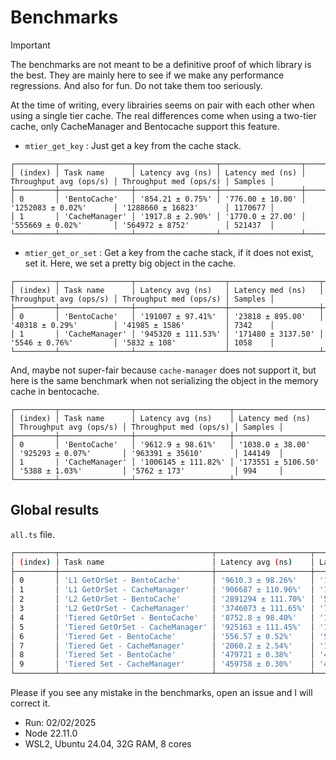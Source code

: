 # Benchmarks

> [!IMPORTANT]  
> The benchmarks are not meant to be a definitive proof of which library is the best. They are mainly here to see if we make any performance regressions. And also for fun. Do not take them too seriously.

At the time of writing, every librairies seems on pair with each other when using a single tier cache. The real differences come when using a two-tier cache, only CacheManager and Bentocache support this feature. 

- `mtier_get_key` : Just get a key from the cache stack.

```
┌─────────┬────────────────┬──────────────────┬──────────────────┬────────────────────────┬────────────────────────┬─────────┐
│ (index) │ Task name      │ Latency avg (ns) │ Latency med (ns) │ Throughput avg (ops/s) │ Throughput med (ops/s) │ Samples │
├─────────┼────────────────┼──────────────────┼──────────────────┼────────────────────────┼────────────────────────┼─────────┤
│ 0       │ 'BentoCache'   │ '854.21 ± 0.75%' │ '776.00 ± 10.00' │ '1252083 ± 0.02%'      │ '1288660 ± 16823'      │ 1170677 │
│ 1       │ 'CacheManager' │ '1917.8 ± 2.90%' │ '1770.0 ± 27.00' │ '555669 ± 0.02%'       │ '564972 ± 8752'        │ 521437  │
└─────────┴────────────────┴──────────────────┴──────────────────┴────────────────────────┴────────────────────────┴─────────┘
```

- `mtier_get_or_set` : Get a key from the cache stack, if it does not exist, set it. Here, we set a pretty big object in the cache.

```
┌─────────┬────────────────┬────────────────────┬────────────────────┬────────────────────────┬────────────────────────┬─────────┐
│ (index) │ Task name      │ Latency avg (ns)   │ Latency med (ns)   │ Throughput avg (ops/s) │ Throughput med (ops/s) │ Samples │
├─────────┼────────────────┼────────────────────┼────────────────────┼────────────────────────┼────────────────────────┼─────────┤
│ 0       │ 'BentoCache'   │ '191007 ± 97.41%'  │ '23818 ± 895.00'   │ '40318 ± 0.29%'        │ '41985 ± 1586'         │ 7342    │
│ 1       │ 'CacheManager' │ '945320 ± 111.53%' │ '171480 ± 3137.50' │ '5546 ± 0.76%'         │ '5832 ± 108'           │ 1058    │
└─────────┴────────────────┴────────────────────┴────────────────────┴────────────────────────┴────────────────────────┴─────────┘
```

And, maybe not super-fair because `cache-manager` does not support it, but here is the same benchmark when not serializing the object in the memory cache in bentocache.

```
┌─────────┬────────────────┬─────────────────────┬────────────────────┬────────────────────────┬────────────────────────┬─────────┐
│ (index) │ Task name      │ Latency avg (ns)    │ Latency med (ns)   │ Throughput avg (ops/s) │ Throughput med (ops/s) │ Samples │
├─────────┼────────────────┼─────────────────────┼────────────────────┼────────────────────────┼────────────────────────┼─────────┤
│ 0       │ 'BentoCache'   │ '9612.9 ± 98.61%'   │ '1038.0 ± 38.00'   │ '925293 ± 0.07%'       │ '963391 ± 35610'       │ 144149  │
│ 1       │ 'CacheManager' │ '1006145 ± 111.82%' │ '173551 ± 5106.50' │ '5388 ± 1.03%'         │ '5762 ± 173'           │ 994     │
└─────────┴────────────────┴─────────────────────┴────────────────────┴────────────────────────┴────────────────────────┴─────────┘
```

## Global results

`all.ts` file.

```sh
┌─────────┬──────────────────────────────────┬─────────────────────┬─────────────────────┬────────────────────────┬────────────────────────┬─────────┐
│ (index) │ Task name                        │ Latency avg (ns)    │ Latency med (ns)    │ Throughput avg (ops/s) │ Throughput med (ops/s) │ Samples │
├─────────┼──────────────────────────────────┼─────────────────────┼─────────────────────┼────────────────────────┼────────────────────────┼─────────┤
│ 0       │ 'L1 GetOrSet - BentoCache'       │ '9610.3 ± 98.26%'   │ '1109.0 ± 29.00'    │ '879036 ± 0.05%'       │ '901713 ± 22979'       │ 143980  │
│ 1       │ 'L1 GetOrSet - CacheManager'     │ '906687 ± 110.96%'  │ '172470 ± 1785.00'  │ '5601 ± 0.56%'         │ '5798 ± 61'            │ 1103    │
│ 2       │ 'L2 GetOrSet - BentoCache'       │ '2891294 ± 111.70%' │ '550103 ± 21732.50' │ '1770 ± 1.18%'         │ '1818 ± 73'            │ 346     │
│ 3       │ 'L2 GetOrSet - CacheManager'     │ '3746073 ± 111.65%' │ '707329 ± 20335.00' │ '1378 ± 1.45%'         │ '1414 ± 42'            │ 267     │
│ 4       │ 'Tiered GetOrSet - BentoCache'   │ '8752.8 ± 98.40%'   │ '1060.0 ± 19.00'    │ '924367 ± 0.04%'       │ '943396 ± 17219'       │ 158461  │
│ 5       │ 'Tiered GetOrSet - CacheManager' │ '925163 ± 111.45%'  │ '173578 ± 2970.00'  │ '5590 ± 0.55%'         │ '5761 ± 100'           │ 1081    │
│ 6       │ 'Tiered Get - BentoCache'        │ '556.57 ± 0.52%'    │ '511.00 ± 10.00'    │ '1923598 ± 0.01%'      │ '1956947 ± 37561'      │ 1796720 │
│ 7       │ 'Tiered Get - CacheManager'      │ '2060.2 ± 2.54%'    │ '1928.0 ± 20.00'    │ '513068 ± 0.02%'       │ '518672 ± 5325'        │ 485387  │
│ 8       │ 'Tiered Set - BentoCache'        │ '479721 ± 0.38%'    │ '472997 ± 11113.00' │ '2095 ± 0.26%'         │ '2114 ± 50'            │ 2085    │
│ 9       │ 'Tiered Set - CacheManager'      │ '459758 ± 0.30%'    │ '452934 ± 11205.00' │ '2183 ± 0.23%'         │ '2208 ± 55'            │ 2176    │
└─────────┴──────────────────────────────────┴─────────────────────┴─────────────────────┴────────────────────────┴────────────────────────┴─────────┘
```

Please if you see any mistake in the benchmarks, open an issue and I will correct it.

- Run: 02/02/2025
- Node 22.11.0
- WSL2, Ubuntu 24.04, 32G RAM, 8 cores
